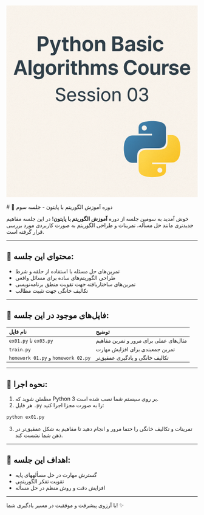 <p align="center">
  <img src="https://github.com/mrr1368/Phyton-basic-Algorithms-Course/raw/main/assets/S 03.png" alt="Python Basic Algorithms Course Banner" />
</p>
# 🌟 دوره آموزش الگوریتم با پایتون - جلسه سوم

خوش آمدید به سومین جلسه از دوره **آموزش الگوریتم با پایتون**!
در این جلسه مفاهیم جدیدتری مانند حل مسأله، تمرینات و طراحی الگوریتم به صورت کاربردی مورد بررسی قرار گرفته است.

---

## 📘 محتوای این جلسه:

- تمرین‌های حل مسئله با استفاده از حلقه و شرط
- طراحی الگوریتم‌های ساده برای مسائل واقعی
- تمرین‌های ساختاریافته جهت تقویت منطق برنامه‌نویسی
- تکالیف خانگی جهت تثبیت مطالب

---

## 📂 فایل‌های موجود در این جلسه:

| نام فایل | توضیح |
| :-------- | :---------- |
| `ex01.py` تا `ex03.py` | مثال‌های عملی برای مرور و تمرین مفاهیم |
| `train.py` | تمرین جمعبندی برای افزایش مهارت |
| `homework 01.py` و `homework 02.py` | تکالیف خانگی و یادگیری عمقیق‌تر |

---

## 🚀 نحوه اجرا:

1. مطمئن شوید که Python 3 بر روی سیستم شما نصب شده است.
2. هر فایل `.py` را به صورت مجزا اجرا کنید:

```bash
python ex01.py
```

3. تمرینات و تکالیف خانگی را حتما مرور و انجام دهید تا مفاهیم به شکل عمقیق‌تر در ذهن شما نشست کند.

---

## 🌟 اهداف این جلسه:

- گسترش مهارت در حل مسألههای پایه
- تقویت تفکر الگوریتمی
- افزایش دقت و روش منظم در حل مسأله

---

با آرزوی پیشرفت و موفقیت در مسیر یادگیری شما! ✨
